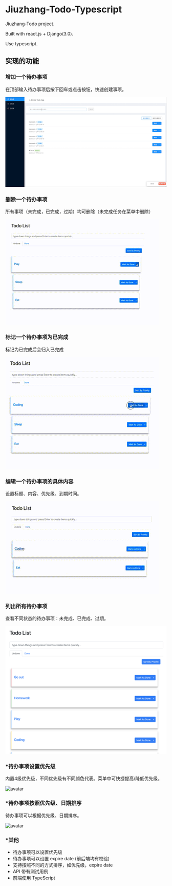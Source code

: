 # Jiuzhang-Todo-Typescript

Jiuzhang-Todo project.

Built with react.js + Django(3.0).

Use typescript.

## 实现的功能

### 增加一个待办事项

在顶部输入待办事项后按下回车或点击按钮，快速创建事项。

![](https://github.com/nichujie/jiuzhang_todo/blob/typescript/screenshot/create.gif)

### 删除一个待办事项

所有事项（未完成，已完成，过期）均可删除（未完成任务在菜单中删除）

![](https://github.com/nichujie/jiuzhang_todo/blob/typescript/screenshot/delete.gif)

### 标记一个待办事项为已完成

标记为已完成后会归入已完成

![](https://github.com/nichujie/jiuzhang_todo/blob/typescript/screenshot/done.gif)

### 编辑一个待办事项的具体内容

设置标题、内容、优先级、到期时间。

![](https://github.com/nichujie/jiuzhang_todo/blob/typescript/screenshot/edit.gif)

### 列出所有待办事项

查看不同状态的待办事项：未完成、已完成、过期。

![](https://github.com/nichujie/jiuzhang_todo/blob/typescript/screenshot/list.png)

### *待办事项设置优先级

内置4级优先级，不同优先级有不同颜色代表。菜单中可快捷提高/降低优先级。

![avatar](https://github.com/nichujie/jiuzhang_todo/blob/typescript/screenshot/setpriority.gif)

### *待办事项按照优先级、日期排序

待办事项可以根据优先级、日期排序。

![avatar](https://github.com/nichujie/jiuzhang_todo/blob/typescript/screenshot/sort.gif)

### *其他

* 待办事项可以设置优先级
* 待办事项可以设置 expire date (前后端均有校验)
* 支持按照不同的方式排序，如优先级，expire date
* API 带有测试用例
* 前端使用 TypeScript

